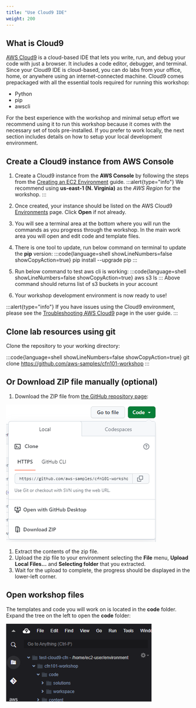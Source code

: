 ```yaml
---
title: "Use Cloud9 IDE"
weight: 200
---
```


## What is Cloud9

[AWS Cloud9](https://aws.amazon.com/cloud9/) is a cloud-based IDE that lets you write, run, and debug your code with just a browser. It includes a code editor, debugger, and terminal. Since your Cloud9 IDE is cloud-based, you can do labs from your office, home, or anywhere using an internet-connected machine. Cloud9 comes prepackaged with all the essential tools required for running this workshop:

* Python
* pip
* awscli

For the best experience with the workshop and minimal setup effort we recommend using it to run this workshop because it comes with the necessary set of tools pre-installed. If you prefer to work locally, the next section includes details on how to setup your local development environment.

## Create a Cloud9 instance from AWS Console

1. Create a Cloud9 instance from the **AWS Console** by following the steps from the [Creating an EC2 Environment](https://docs.aws.amazon.com/cloud9/latest/user-guide/create-environment-main.html) guide.
:::alert{type="info"}
We recommend using **us-east-1 (N. Virginia)** as the _AWS Region_ for the workshop.
:::
1. Once created, your instance should be listed on the AWS Cloud9 [Environments](https://console.aws.amazon.com/cloud9/home) page. Click **Open** if not already.
1. You will see a terminal area at the bottom where you will run the commands as you progress through the workshop. In the main work area you will open and edit code and template files.
1. There is one tool to update, run below command on terminal to update the **pip** version:
    :::code{language=shell showLineNumbers=false showCopyAction=true}
    pip install --upgrade pip
    :::
1. Run below command to test aws cli is working:
    :::code{language=shell showLineNumbers=false showCopyAction=true}
    aws s3 ls
    :::
    Above command should returns list of s3 buckets in your account

1. Your workshop development environment is now ready to use!

:::alert{type="info"}
If you have issues using the Cloud9 environment, please see the [Troubleshooting AWS Cloud9](https://docs.aws.amazon.com/cloud9/latest/user-guide/troubleshooting.html) page in the user guide.
:::

## Clone lab resources using git
Clone the repository to your working directory:

:::code{language=shell showLineNumbers=false showCopyAction=true}
git clone https://github.com/aws-samples/cfn101-workshop
:::

## Or Download ZIP file manually (optional)
1. Download the ZIP file from [the GitHub repository page](https://github.com/aws-samples/cfn101-workshop):

![git-download-png](/static/prerequisites/git/git-download.png)

1. Extract the contents of the zip file.
1. Upload the zip file to your environment selecting the **File** menu, **Upload Local Files...** and **Selecting folder** that you extracted.
1. Wait for the upload to complete, the progress should be displayed in the lower-left corner.

## Open workshop files
The templates and code you will work on is located in the **code** folder.
Expand the tree on the left to open the **code** folder:

![toggletree-png](/static/prerequisites/cloud9/toggletree.png)
